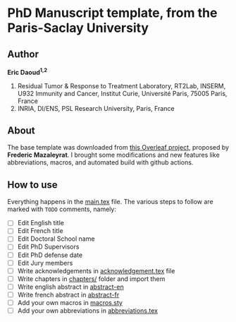 # PhD Manuscript template, from the Paris-Saclay University

## Author

**Eric Daoud<sup>1,2</sup>**

1. Residual Tumor & Response to Treatment Laboratory, RT2Lab, INSERM, U932 Immunity and Cancer, Institut Curie, Université Paris, 75005 Paris, France
2. INRIA, DI/ENS, PSL Research University, Paris, France

## About

The base template was downloaded from [this Overleaf project](https://fr.overleaf.com/latex/templates/template-paris-saclay-university-phd-thesis-2020/xqjtqtwcmztc),
proposed by **Frederic Mazaleyrat**. I brought some modifications and new features
like abbreviations, macros, and automated build with github actions.

## How to use

Everything happens in the [main.tex](./main.tex) file. The various steps to
follow are marked with `TODO` comments, namely:

- [ ] Edit English title
- [ ] Edit French title
- [ ] Edit Doctoral School name
- [ ] Edit PhD Supervisors
- [ ] Edit PhD defense date
- [ ] Edit Jury members
- [ ] Write acknowledgements in [acknowledgement.tex](./acknowledgement.tex) file
- [ ] Write chapters in [chapters/](./chapters/) folder and import them
- [ ] Write english abstract in [abstract-en](./abstract-en.tex)
- [ ] Write french abstract in [abstract-fr](./abstract-fr.tex)
- [ ] Add your own macros in [macros.sty](macros.sty)
- [ ] Add your own abbreviations in [abbreviations.tex](./abbreviations.tex)
